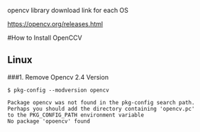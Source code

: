 opencv library download link for each OS

https://opencv.org/releases.html

#How to Install OpenCCV

## Linux 

###1. Remove Opencv 2.4 Version

```
$ pkg-config --modversion opencv
```

```
Package opencv was not found in the pkg-config search path.
Perhaps you should add the directory containing 'opencv.pc'
to the PKG_CONFIG_PATH environment variable
No package 'opoencv' found
```
